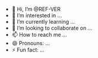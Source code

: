 - 👋 Hi, I’m @REF-VER
- 👀 I’m interested in ...
- 🌱 I’m currently learning ...
- 💞️ I’m looking to collaborate on ...
- 📫 How to reach me ...
- 😄 Pronouns: ...
- ⚡ Fun fact: ...

<!---
REF-VER/REF-VER is a ✨ special ✨ repository because its `README.md` (this file) appears on your GitHub profile.
You can click the Preview link to take a look at your changes.
--->
